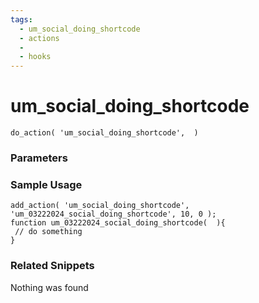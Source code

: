 ```yaml
---
tags: 
  - um_social_doing_shortcode
  - actions
  - 
  - hooks
---
```

# um\_social\_doing\_shortcode

``` php:no-line-numbers
do_action( 'um_social_doing_shortcode',  )
```
<div class='hook-sep'></div>

### Parameters

<div class='hook-sep'></div>



### Sample Usage

``` php:no-line-numbers
add_action( 'um_social_doing_shortcode', 'um_03222024_social_doing_shortcode', 10, 0 );
function um_03222024_social_doing_shortcode(  ){
 // do something
}
```
<div class='hook-sep'></div>



### Related Snippets

Nothing was found

